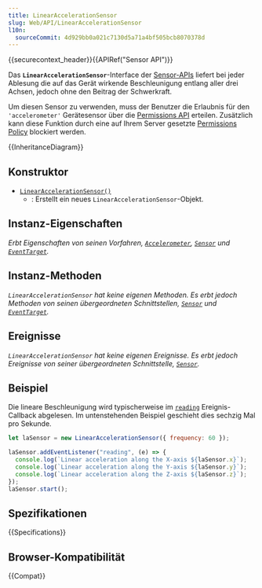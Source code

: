 ```yaml
---
title: LinearAccelerationSensor
slug: Web/API/LinearAccelerationSensor
l10n:
  sourceCommit: 4d929bb0a021c7130d5a71a4bf505bcb8070378d
---
```


{{securecontext_header}}{{APIRef("Sensor API")}}

Das **`LinearAccelerationSensor`**-Interface der [Sensor-APIs](/de/docs/Web/API/Sensor_APIs) liefert bei jeder Ablesung die auf das Gerät wirkende Beschleunigung entlang aller drei Achsen, jedoch ohne den Beitrag der Schwerkraft.

Um diesen Sensor zu verwenden, muss der Benutzer die Erlaubnis für den `'accelerometer'` Gerätesensor über die [Permissions API](/de/docs/Web/API/Permissions_API) erteilen. Zusätzlich kann diese Funktion durch eine auf Ihrem Server gesetzte [Permissions Policy](/de/docs/Web/HTTP/Guides/Permissions_Policy) blockiert werden.

{{InheritanceDiagram}}

## Konstruktor

- [`LinearAccelerationSensor()`](/de/docs/Web/API/LinearAccelerationSensor/LinearAccelerationSensor)
  - : Erstellt ein neues `LinearAccelerationSensor`-Objekt.

## Instanz-Eigenschaften

_Erbt Eigenschaften von seinen Vorfahren, [`Accelerometer`](/de/docs/Web/API/Accelerometer), [`Sensor`](/de/docs/Web/API/Sensor) und [`EventTarget`](/de/docs/Web/API/EventTarget)._

## Instanz-Methoden

_`LinearAccelerationSensor` hat keine eigenen Methoden. Es erbt jedoch Methoden von seinen übergeordneten Schnittstellen, [`Sensor`](/de/docs/Web/API/Sensor) und [`EventTarget`](/de/docs/Web/API/EventTarget)._

## Ereignisse

_`LinearAccelerationSensor` hat keine eigenen Ereignisse. Es erbt jedoch Ereignisse von seiner übergeordneten Schnittstelle, [`Sensor`](/de/docs/Web/API/Sensor)._

## Beispiel

Die lineare Beschleunigung wird typischerweise im [`reading`](/de/docs/Web/API/Sensor/reading_event) Ereignis-Callback abgelesen. Im untenstehenden Beispiel geschieht dies sechzig Mal pro Sekunde.

```js
let laSensor = new LinearAccelerationSensor({ frequency: 60 });

laSensor.addEventListener("reading", (e) => {
  console.log(`Linear acceleration along the X-axis ${laSensor.x}`);
  console.log(`Linear acceleration along the Y-axis ${laSensor.y}`);
  console.log(`Linear acceleration along the Z-axis ${laSensor.z}`);
});
laSensor.start();
```

## Spezifikationen

{{Specifications}}

## Browser-Kompatibilität

{{Compat}}
